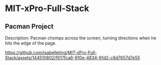 # MIT-xPro-Full-Stack
<h2>Pacman Project</h2>
<p>Description: Pacman chomps across the screen, turning directions when he hits the edge of the page. </p>

https://github.com/isabelleting/MIT-xPro-Full-Stack/assets/144510802/f617fca6-910e-4834-91d2-c9d7657d7e55




